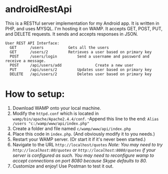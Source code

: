 androidRestApi
==============

This is a RESTful server implementation for my Android app. It is written in PHP, and uses MYSQL. I'm hosting it on WAMP. It accepts GET, POST, PUT, and DELETE requests. It sends and accepts responses in JSON.  


	User REST API Interface:  
	  GET      /users 			Gets all the users  
	  GET      /users/2			Retrieves a user based on primary key 
	  POST     /users/login 		Send a username and password and receive a message.  
	  POST     /api/users/add               Create a new user  
	  PUT      /api/users/2			Updates user based on primary key  
	  DELETE   /api/users/2			Deletes user based on primary key  

How to setup:
============
1. Download WAMP onto your local machine.
2. Modify the `httpd.conf` which is located in `wamp/bin/apache/Apache2.4.4/conf`.
    -Append this line to the end: `Alias /users "c:/wamp/www/api/index.php"`  
3. Create a folder and file named `c/wamp/www/api/index.php`
4. Place this code in `index.php`. (And obviously modify it to you needs.)
5. Restart your WAMP server. (Or start it if it's never been started.)
6. Navigate to the URL `http://localhost/quotes` *Note: You may need to try `http://localhost:80/quotes` or `http://localhost:8080/quotes` if your server is configured as such. You may need to reconfigure wamp to accept connections on port 8080 because Skype defaults to 80.*
7. Customize and enjoy! Use Postman to test it out.


